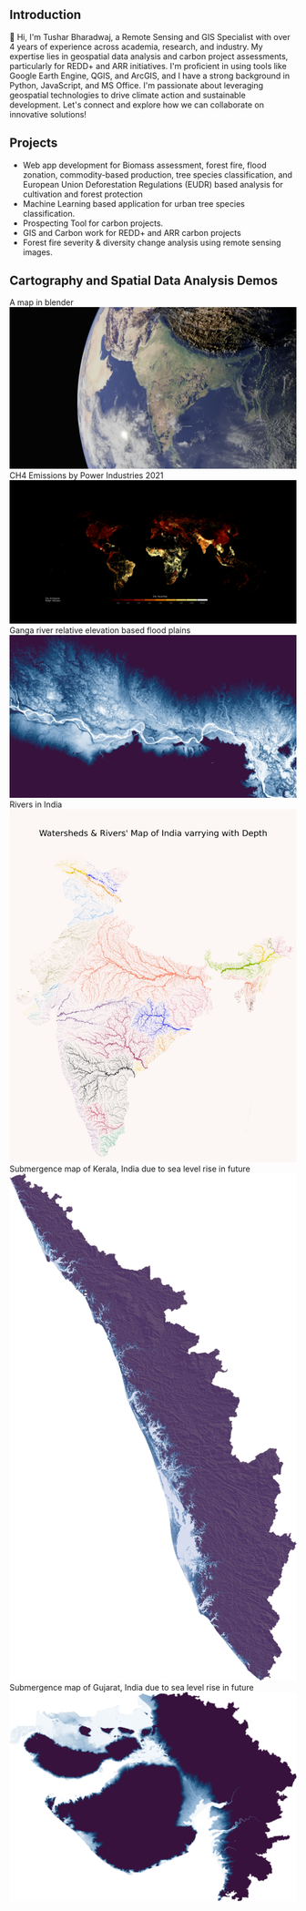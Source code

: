 
## Introduction
👋 Hi, I'm Tushar Bharadwaj, a Remote Sensing and GIS Specialist with over 4 years of experience across academia, research, and industry. My expertise lies in geospatial data analysis and carbon project assessments, particularly for REDD+ and ARR initiatives. I'm proficient in using tools like Google Earth Engine, QGIS, and ArcGIS, and I have a strong background in Python, JavaScript, and MS Office. I'm passionate about leveraging geospatial technologies to drive climate action and sustainable development. Let's connect and explore how we can collaborate on innovative solutions!
## Projects
- Web app development for Biomass assessment, forest fire, flood
zonation, commodity-based production, tree species classification,
and European Union Deforestation Regulations (EUDR) based analysis for
cultivation and forest protection
- Machine Learning based application for urban tree species
classification. 
- Prospecting Tool for carbon projects.
- GIS and Carbon work for REDD+ and ARR carbon projects
- Forest fire severity & diversity change analysis using remote
sensing images.
## Cartography and Spatial Data Analysis Demos
A map in blender
![](https://raw.githubusercontent.com/Tushar684B/tushar684b.github.io/main/images/Earth_India_Clouds.png)
CH4 Emissions by Power Industries 2021
![](https://raw.githubusercontent.com/Tushar684B/tushar684b.github.io/main/images/ch4power.jpg)
Ganga river relative elevation based flood plains
![](https://raw.githubusercontent.com/Tushar684B/tushar684b.github.io/main/images/about.jpg)
Rivers in India
![](https://raw.githubusercontent.com/Tushar684B/tushar684b.github.io/main/images/Indiariver.jpg)
Submergence map of Kerala, India due to sea level rise in future
![](https://raw.githubusercontent.com/Tushar684B/tushar684b.github.io/main/images/DemKerala.jpg)
Submergence map of Gujarat, India due to sea level rise in future
![](https://raw.githubusercontent.com/Tushar684B/tushar684b.github.io/main/images/gujarat.jpg)